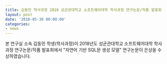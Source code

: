 ```yaml
---
title: 김동민 학사과정 2018 성균관대학교 소프트웨어대학 학사과정 연구논문/작품 발표회 은상 수상
layout: post
date: '2018-05-30 00:00:00'
categories:
- news
---
```


본 연구실 소속 김동민 학생(학사과정)이 2018년도 성균관대학교 소프트웨어대학 학사과정 연구논문/작품 발표회에서 "자연어 기반 SQL문 생성 모델" 연구논문이 은상을 수상하였습니다.